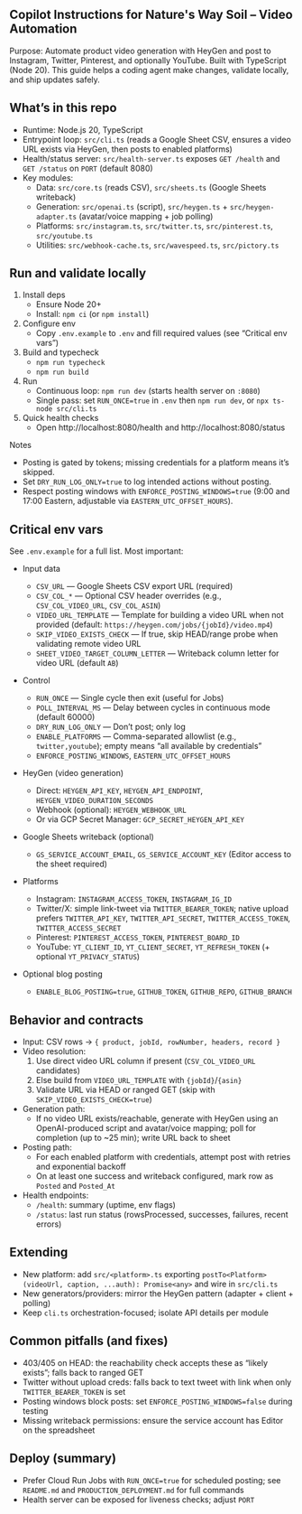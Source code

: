 ## Copilot Instructions for Nature's Way Soil – Video Automation

Purpose: Automate product video generation with HeyGen and post to Instagram, Twitter, Pinterest, and optionally YouTube. Built with TypeScript (Node 20). This guide helps a coding agent make changes, validate locally, and ship updates safely.

## What’s in this repo
- Runtime: Node.js 20, TypeScript
- Entrypoint loop: `src/cli.ts` (reads a Google Sheet CSV, ensures a video URL exists via HeyGen, then posts to enabled platforms)
- Health/status server: `src/health-server.ts` exposes `GET /health` and `GET /status` on `PORT` (default 8080)
- Key modules:
	- Data: `src/core.ts` (reads CSV), `src/sheets.ts` (Google Sheets writeback)
	- Generation: `src/openai.ts` (script), `src/heygen.ts` + `src/heygen-adapter.ts` (avatar/voice mapping + job polling)
	- Platforms: `src/instagram.ts`, `src/twitter.ts`, `src/pinterest.ts`, `src/youtube.ts`
	- Utilities: `src/webhook-cache.ts`, `src/wavespeed.ts`, `src/pictory.ts`

## Run and validate locally
1) Install deps
	 - Ensure Node 20+
	 - Install: `npm ci` (or `npm install`)
2) Configure env
	 - Copy `.env.example` to `.env` and fill required values (see “Critical env vars”)
3) Build and typecheck
	 - `npm run typecheck`
	 - `npm run build`
4) Run
	 - Continuous loop: `npm run dev` (starts health server on `:8080`)
	 - Single pass: set `RUN_ONCE=true` in `.env` then `npm run dev`, or `npx ts-node src/cli.ts`
5) Quick health checks
	 - Open http://localhost:8080/health and http://localhost:8080/status

Notes
- Posting is gated by tokens; missing credentials for a platform means it’s skipped.
- Set `DRY_RUN_LOG_ONLY=true` to log intended actions without posting.
- Respect posting windows with `ENFORCE_POSTING_WINDOWS=true` (9:00 and 17:00 Eastern, adjustable via `EASTERN_UTC_OFFSET_HOURS`).

## Critical env vars
See `.env.example` for a full list. Most important:

- Input data
	- `CSV_URL` — Google Sheets CSV export URL (required)
	- `CSV_COL_*` — Optional CSV header overrides (e.g., `CSV_COL_VIDEO_URL`, `CSV_COL_ASIN`)
	- `VIDEO_URL_TEMPLATE` — Template for building a video URL when not provided (default: `https://heygen.com/jobs/{jobId}/video.mp4`)
	- `SKIP_VIDEO_EXISTS_CHECK` — If true, skip HEAD/range probe when validating remote video URL
	- `SHEET_VIDEO_TARGET_COLUMN_LETTER` — Writeback column letter for video URL (default `AB`)

- Control
	- `RUN_ONCE` — Single cycle then exit (useful for Jobs)
	- `POLL_INTERVAL_MS` — Delay between cycles in continuous mode (default 60000)
	- `DRY_RUN_LOG_ONLY` — Don’t post; only log
	- `ENABLE_PLATFORMS` — Comma-separated allowlist (e.g., `twitter,youtube`); empty means “all available by credentials”
	- `ENFORCE_POSTING_WINDOWS`, `EASTERN_UTC_OFFSET_HOURS`

- HeyGen (video generation)
	- Direct: `HEYGEN_API_KEY`, `HEYGEN_API_ENDPOINT`, `HEYGEN_VIDEO_DURATION_SECONDS`
	- Webhook (optional): `HEYGEN_WEBHOOK_URL`
	- Or via GCP Secret Manager: `GCP_SECRET_HEYGEN_API_KEY`

- Google Sheets writeback (optional)
	- `GS_SERVICE_ACCOUNT_EMAIL`, `GS_SERVICE_ACCOUNT_KEY` (Editor access to the sheet required)

- Platforms
	- Instagram: `INSTAGRAM_ACCESS_TOKEN`, `INSTAGRAM_IG_ID`
	- Twitter/X: simple link-tweet via `TWITTER_BEARER_TOKEN`; native upload prefers `TWITTER_API_KEY`, `TWITTER_API_SECRET`, `TWITTER_ACCESS_TOKEN`, `TWITTER_ACCESS_SECRET`
	- Pinterest: `PINTEREST_ACCESS_TOKEN`, `PINTEREST_BOARD_ID`
	- YouTube: `YT_CLIENT_ID`, `YT_CLIENT_SECRET`, `YT_REFRESH_TOKEN` (+ optional `YT_PRIVACY_STATUS`)

- Optional blog posting
	- `ENABLE_BLOG_POSTING=true`, `GITHUB_TOKEN`, `GITHUB_REPO`, `GITHUB_BRANCH`

## Behavior and contracts
- Input: CSV rows → `{ product, jobId, rowNumber, headers, record }`
- Video resolution:
	1) Use direct video URL column if present (`CSV_COL_VIDEO_URL` candidates)
	2) Else build from `VIDEO_URL_TEMPLATE` with `{jobId}`/`{asin}`
	3) Validate URL via HEAD or ranged GET (skip with `SKIP_VIDEO_EXISTS_CHECK=true`)
- Generation path:
	- If no video URL exists/reachable, generate with HeyGen using an OpenAI-produced script and avatar/voice mapping; poll for completion (up to ~25 min); write URL back to sheet
- Posting path:
	- For each enabled platform with credentials, attempt post with retries and exponential backoff
	- On at least one success and writeback configured, mark row as `Posted` and `Posted_At`
- Health endpoints:
	- `/health`: summary (uptime, env flags)
	- `/status`: last run status (rowsProcessed, successes, failures, recent errors)

## Extending
- New platform: add `src/<platform>.ts` exporting `postTo<Platform>(videoUrl, caption, ...auth): Promise<any>` and wire in `src/cli.ts`
- New generators/providers: mirror the HeyGen pattern (adapter + client + polling)
- Keep `cli.ts` orchestration-focused; isolate API details per module

## Common pitfalls (and fixes)
- 403/405 on HEAD: the reachability check accepts these as “likely exists”; falls back to ranged GET
- Twitter without upload creds: falls back to text tweet with link when only `TWITTER_BEARER_TOKEN` is set
- Posting windows block posts: set `ENFORCE_POSTING_WINDOWS=false` during testing
- Missing writeback permissions: ensure the service account has Editor on the spreadsheet

## Deploy (summary)
- Prefer Cloud Run Jobs with `RUN_ONCE=true` for scheduled posting; see `README.md` and `PRODUCTION_DEPLOYMENT.md` for full commands
- Health server can be exposed for liveness checks; adjust `PORT`
